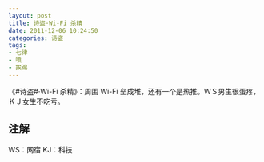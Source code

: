 ```yaml
---
layout: post
title: 诗盗·Wi-Fi 杀精
date: 2011-12-06 10:24:50
categories: 诗盗
tags:
- 七律
- 喷
- 挨踢
---
```

《#诗盗#·Wi-Fi 杀精》：周围 Wi-Fi 垒成堆，还有一个是热推。ＷＳ男生很蛋疼，ＫＪ女生不吃亏。

## 注解
WS：网宿
KJ：科技
